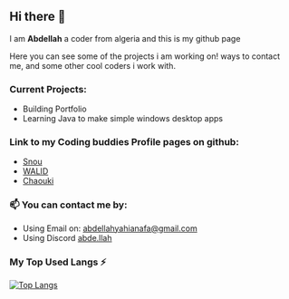 ## Hi there 👋

I am **Abdellah** a coder from algeria and this is my github page

Here you can see some of the projects i am working on! ways to contact me, and some other cool coders i work with.

### Current Projects:

- Building Portfolio
- Learning Java to make simple windows desktop apps

### Link to my Coding buddies Profile pages on github:

- [Snou](https://github.com/snou88)
- [WALID](https://github.com/waliid17)
- [Chaouki](https://github.com/Chaouki01)

### 📫 You can contact me by:

- Using Email on: abdellahyahianafa@gmail.com
- Using Discord [abde.llah](https://discordapp.com/users/348146198965911554)

### My Top Used Langs ⚡

[![Top Langs](https://github-readme-stats.vercel.app/api/top-langs/?username=iamAbdo)](https://github.com/iamAbdo?tab=repositories)

<!--
**iamAbdo/iamAbdo** is a ✨ _special_ ✨ repository because its `README.md` (this file) appears on your GitHub profile.

Here are some ideas to get you started:

this guy has a cool profile maiby get some ideas here future me https://github.com/tks18

- 🔭 I’m currently working on ...
- 🌱 I’m currently learning ...
- 👯 I’m looking to collaborate on ...
- 🤔 I’m looking for help with ...
- 💬 Ask me about ...
- 📫 How to reach me: ...
- 😄 Pronouns: ...
- ⚡ Fun fact: ...
-->
